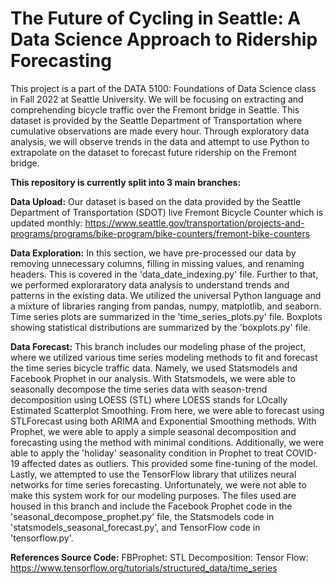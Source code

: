 #  The Future of Cycling in Seattle: A Data Science Approach to Ridership Forecasting

This project is a part of the DATA 5100: Foundations of Data Science class in Fall 2022 at Seattle University. 
We will be focusing on extracting and comprehending bicycle traffic over the Fremont bridge in Seattle. This dataset is provided 
by the Seattle Department of Transportation where cumulative observations are made every hour.
Through exploratory data analysis, we will observe trends in the data and attempt to use Python to extrapolate on the dataset to forecast future ridership on the Fremont bridge.

**This repository is currently split into 3 main branches:**

**Data Upload:**
Our dataset is based on the data provided by the Seattle Department of Transportation (SDOT) live Fremont Bicycle Counter which is updated monthly:
https://www.seattle.gov/transportation/projects-and-programs/programs/bike-program/bike-counters/fremont-bike-counters

**Data Exploration:**
In this section, we have pre-processed our data by removing unnecessary columns, filling in missing values, and renaming headers. This is covered in the 'data_date_indexing.py' file. Further to that, we performed exploraratory data analysis to understand trends and patterns in the existing data. We utilized the universal Python language and a mixture of libraries ranging from pandas, numpy, matplotlib, and seaborn. Time series plots are summarized in the 'time_series_plots.py' file. Boxplots showing statistical distributions are summarized by the 'boxplots.py' file. 

**Data Forecast:**
This branch includes our modeling phase of the project, where we utilized various time series modeling methods to fit and forecast the time series bicycle traffic data. Namely, we used Statsmodels and Facebook Prophet in our analysis. With Statsmodels, we were able to seasonally decompose the time series data with season-trend decomposition using LOESS (STL) where LOESS stands for LOcally Estimated Scatterplot Smoothing. From here, we were able to forecast using STLForecast using both ARIMA and Exponential Smoothing methods. With Prophet, we were able to apply a simple seasonal decomposition and forecasting using the method with minimal conditions. Additionally, we were able to apply the 'holiday' seasonality condition in Prophet to treat COVID-19 affected dates as outliers. This provided some fine-tuning of the model. Lastly, we attempted to use the TensorFlow library that utilizes neural networks for time series forecasting. Unfortunately, we were not able to make this system work for our modeling purposes. The files used are housed in this branch and include the Facebook Prophet code in the 'seasonal_decompose_prophet.py' file, the Statsmodels code in 'statsmodels_seasonal_forecast.py', and TensorFlow code in 'tensorflow.py'.

**References Source Code:**
FBProphet: 
STL Decomposition:
Tensor Flow: https://www.tensorflow.org/tutorials/structured_data/time_series
